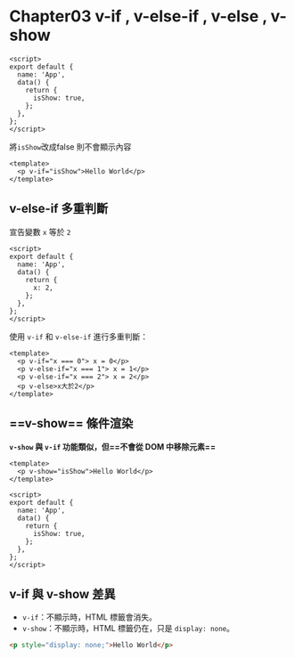 # Chapter03 v-if , v-else-if , v-else , v-show
```vue
<script>
export default {
  name: 'App',
  data() {
    return {
      isShow: true, 
    };
  },
};
</script>
```

將`isShow`改成false 則不會顯示內容

```vue
<template>
  <p v-if="isShow">Hello World</p>
</template>
```

## v-else-if 多重判斷

宣告變數 `x` 等於 `2`

```vue
<script>
export default {
  name: 'App',
  data() {
    return {
      x: 2,
    };
  },
};
</script>
```

使用 `v-if` 和 `v-else-if` 進行多重判斷：

```vue
<template>
  <p v-if="x === 0"> x = 0</p>
  <p v-else-if="x === 1"> x = 1</p>
  <p v-else-if="x === 2"> x = 2</p>
  <p v-else>x大於2</p>
</template>
```

## ==v-show== 條件渲染

**`v-show` 與 `v-if` 功能類似，但==不會從 DOM 中移除元素==**

```vue
<template>
  <p v-show="isShow">Hello World</p>
</template>

<script>
export default {
  name: 'App',
  data() {
    return {
      isShow: true,
    };
  },
};
</script>
```

## v-if 與 v-show 差異

- `v-if`：不顯示時，HTML 標籤會消失。
- `v-show`：不顯示時，HTML 標籤仍在，只是 `display: none`。

```html
<p style="display: none;">Hello World</p>
```